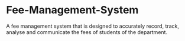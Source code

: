 # Fee-Management-System
A fee management system that is designed to accurately record, track, analyse and communicate the fees of students of the department.